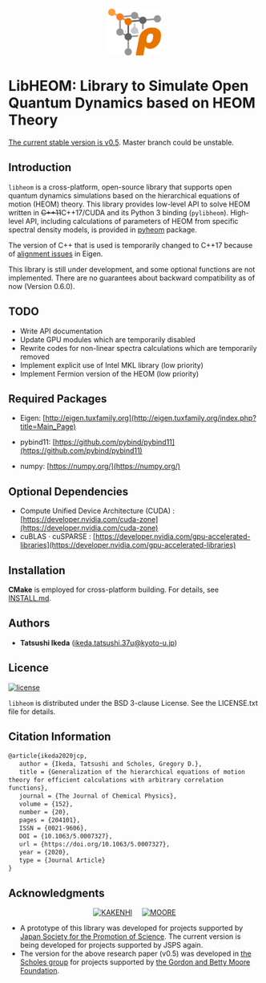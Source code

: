 <p align="center">
    <img src="https://raw.githubusercontent.com/tatsushi-ikeda/libheom/master/etc/libheom_logo_simple.svg" alt="LibHEOM" height=96>
</p>

# LibHEOM: Library to Simulate Open Quantum Dynamics based on HEOM Theory

[The current stable version is v0.5](https://github.com/tatsushi-ikeda/libheom/tree/v0.5).
Master branch could be unstable.

## Introduction

`libheom` is a cross-platform, open-source library that supports open quantum dynamics simulations based on the hierarchical equations of motion (HEOM) theory.
This library provides low-level API to solve HEOM written in ~~C++11~~C++17/CUDA and its Python 3 binding (`pylibheom`).
High-level API, including calculations of parameters of HEOM from specific spectral density models, is provided in [pyheom](https://github.com/tatsushi-ikeda/pyheom) package.

The version of C++ that is used is temporarily changed to C++17 because of [alignment issues](https://eigen.tuxfamily.org/dox/group__TopicUnalignedArrayAssert.html) in Eigen.

This library is still under development, and some optional functions are not implemented.
There are no guarantees about backward compatibility as of now (Version 0.6.0).

## TODO

-   Write API documentation
-   Update GPU modules which are temporarily disabled
-   Rewrite codes for non-linear spectra calculations which are temporarily removed
-   Implement explicit use of Intel MKL library (low priority)
-   Implement Fermion version of the HEOM (low priority)

## Required Packages

-   Eigen: 
    [http://eigen.tuxfamily.org](http://eigen.tuxfamily.org/index.php?title=Main_Page)

-   pybind11:
    [https://github.com/pybind/pybind11](https://github.com/pybind/pybind11)

-   numpy:
    [https://numpy.org/](https://numpy.org/)

## Optional Dependencies

-   Compute Unified Device Architecture (CUDA) : [https://developer.nvidia.com/cuda-zone](https://developer.nvidia.com/cuda-zone)
-   cuBLAS &middot; cuSPARSE : [https://developer.nvidia.com/gpu-accelerated-libraries](https://developer.nvidia.com/gpu-accelerated-libraries)

## Installation

**CMake** is employed for cross-platform building. For details, see
[INSTALL.md](INSTALL.md).

## Authors

-   **Tatsushi Ikeda** (ikeda.tatsushi.37u@kyoto-u.jp)

## Licence

[![license](https://img.shields.io/badge/license-New%20BSD-blue.svg)](http://en.wikipedia.org/wiki/BSD_licenses#3-clause_license_.28.22Revised_BSD_License.22.2C_.22New_BSD_License.22.2C_or_.22Modified_BSD_License.22.29)

`libheom` is distributed under the BSD 3-clause License. See the LICENSE.txt file for details.

## Citation Information

```Plain Text
@article{ikeda2020jcp,
   author = {Ikeda, Tatsushi and Scholes, Gregory D.},
   title = {Generalization of the hierarchical equations of motion theory for efficient calculations with arbitrary correlation functions},
   journal = {The Journal of Chemical Physics},
   volume = {152},
   number = {20},
   pages = {204101},
   ISSN = {0021-9606},
   DOI = {10.1063/5.0007327},
   url = {https://doi.org/10.1063/5.0007327},
   year = {2020},
   type = {Journal Article}
}
```

## Acknowledgments

<p align="center">
    <a href="https://www.jsps.go.jp/"><img src="https://www.jsps.go.jp/j-grantsinaid/06_jsps_info/g_120612/data/whiteKAKENHIlogoM_jp.jpg" alt="KAKENHI" height=48 hspace=8></a>
    <a href="https://www.moore.org/"><img src="https://www.moore.org/docs/default-source/Grantee-Resources/foundation-logos/moore-logo-color.jpg?sfvrsn=2" alt="MOORE" height=48 hspace=8></a>
</p>

-   A prototype of this library was developed for projects supported by [Japan Society for the Promotion of Science](https://www.jsps.go.jp/). 
    The current version is being developed for projects supported by JSPS again.
-   The version for the above research paper (v0.5) was developed in [the Scholes group](http://chemlabs.princeton.edu/scholes/) for projects supported by [the Gordon and Betty Moore Foundation](https://www.moore.org/).

